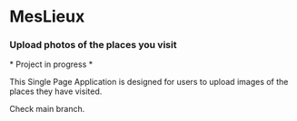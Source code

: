 # MesLieux
### Upload photos of the places you visit

\* Project in progress *

This Single Page Application is designed for users to upload images of the places they have visited.

Check main branch.